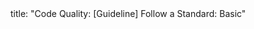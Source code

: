 <frontmatter>
title: "Code Quality: [Guideline] Follow a Standard: Basic"
</frontmatter>

<include src="navbar.md" boilerplate />

<include src="unit-inPage-asFlat.md" boilerplate />